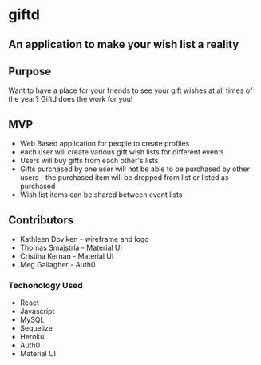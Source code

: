 # giftd

## An application to make your wish list a reality

## Purpose
Want to have a place for your friends to see your gift wishes at all times of the year? Giftd does the work for you!

## MVP
* Web Based application for people to create profiles
* each user will create various gift wish lists for different events
* Users will buy gifts from each other's lists
* Gifts purchased by one user will not be able to be purchased by other users - the purchased item will be dropped from list or listed as purchased
* Wish list items can be shared between event lists


## Contributors
* Kathleen Doviken - wireframe and logo
* Thomas Smajstrla - Material UI
* Cristina Kernan - Material UI
* Meg Gallagher - Auth0

### Techonology Used
* React
* Javascript
* MySQL
* Sequelize
* Heroku
* Auth0
* Material UI
